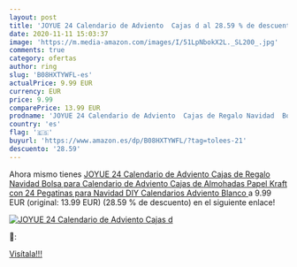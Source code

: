```yaml
---
layout: post
title: 'JOYUE 24 Calendario de Adviento  Cajas d al 28.59 % de descuento'
date: 2020-11-11 15:03:37
image: 'https://m.media-amazon.com/images/I/51LpNbokX2L._SL200_.jpg'
comments: true
category: ofertas
author: ring
slug: 'B08HXTYWFL-es'
actualPrice: 9.99 EUR
currency: EUR
price: 9.99
comparePrice: 13.99 EUR
prodname: 'JOYUE 24 Calendario de Adviento  Cajas de Regalo Navidad  Bolsa para Calendario de Adviento  Cajas de Almohadas Papel Kraft con 24 Pegatinas para Navidad  DIY Calendarios Adviento  Blanco '
country: 'es'
flag: '🇪🇸'
buyurl: 'https://www.amazon.es/dp/B08HXTYWFL/?tag=tolees-21'
descuento: '28.59'
---
```


Ahora mismo tienes [JOYUE 24 Calendario de Adviento  Cajas de Regalo Navidad  Bolsa para Calendario de Adviento  Cajas de Almohadas Papel Kraft con 24 Pegatinas para Navidad  DIY Calendarios Adviento  Blanco ](https://www.amazon.es/dp/B08HXTYWFL/?tag=tolees-21) a 9.99 EUR (original: 13.99 EUR) (28.59 %  de descuento) en el siguiente enlace!

[![JOYUE 24 Calendario de Adviento  Cajas d](https://m.media-amazon.com/images/I/51LpNbokX2L._SL200_.jpg)](https://www.amazon.es/dp/B08HXTYWFL/?tag=tolees-21)

🔎:


[Visítala!!!](https://www.amazon.es/dp/B08HXTYWFL/?tag=tolees-21)
